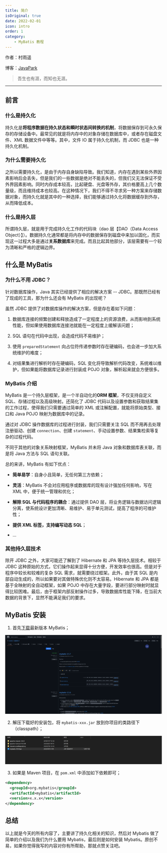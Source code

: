 ```yaml
---
title: 简介
isOriginal: true
date: 2022-02-01
icon: intro
order: 1
category:
    - MyBatis 教程
---
```


作者：村雨遥

博客：[JavaPark](https://cunyu1943.github.io/JavaPark)

> 吾生也有涯，而知也无涯。

---

## 前言

### 什么是持久化

持久化是**将程序数据在持久状态和瞬时状态间转换的机制**，将数据保存到可永久保存的存储设备中。最常见的就是将内存中的对象存储在数据库中，或者存在磁盘文件、XML 数据文件中等等。其中，文件 IO 属于持久化机制，而 JDBC 也是一种持久化机制。

### 为什么需要持久化

之所以需要持久化，是由于内存自身缺陷导致。我们知道，内存在遇到某些外界因素影响后会丢失，但是我们的一些数据是绝对不能丢失的，但我们又无法保证不受外界因素影响。同时内存成本较高，比起硬盘、光盘等外存，其价格要高上几个数量级，而且维持成本也较高。在这种情况下，我们不得不寻求另一种方案来存储数据对象，而持久化就是其中的一种选择，我们能够通过持久化将数据缓存到外存，从而降低成本。

### 什么是持久层

所谓持久层，就是用于完成持久化工作的代码块（dao 层【DAO（Data Access Object）】）。数据持久化通常都是将内存中的数据保存到磁盘中来加以固化，而实现这一过程大多是通过**关系数据库**来完成。而且比起其他部分，该层需要有一个较为清晰和严格的逻辑边界。

## 什么是 MyBatis

### 为什么不用 JDBC？

针对数据库操作，Java 其实已经提供了相应的解决方案 -- JDBC。那既然已经有了现成的工具，那为什么还会有 MyBatis 的出现呢？

虽然 JDBC 提供了对数据库操作的解决方案，但是存在着如下问题：

1.  数据库连接的频繁创建和释放造成了一定程度上的资源浪费，从而影响到系统性能，但如果使用数据库连接池就能在一定程度上缓解该问题；
2.  SQL 语句在代码中出现，会造成代码不易维护；

3.  使用 `preparedStatement` 向占位符传递参数时存在硬编码，也会进一步加大系统维护的难度；
4.  对结果集进行解析时存在硬编码，SQL 变化将导致解析代码改变，系统难以维护，但如果能将数据库记录进行封装成 POJO 对象，解析起来就会方便很多。

### MyBatis 介绍

MyBatis 是一个持久层框架，是一个半自动化的**ORM 框架**，不仅支持自定义 SQL、存储过程以及高级映射。还简化了 JDBC 代码以及设置参数和获取结果集的工作过程，使得我们只需要通过简单的 XML 或注解配置，就能将原始类型、接口和 Java POJO 映射为数据库中的记录。

通过对 JDBC 操作数据库的过程进行封装，我们只需要关注 SQL 而不用再去处理注册驱动、创建 `connection`、创建 `statement`、手动设置参数、结果集检索等复杂的过程代码。

不同于其他的对象关系映射框架，MyBatis 并未将 Java 对象和数据库表关联，而是将 Java 方法与 SQL 语句关联。

总的来讲，MyBatis 有如下优点：

- **简单易学**：自身小且简单，无任何第三方依赖；
- **灵活**：MyBatis 不会对应用程序或数据库的现有设计强加任何影响，写在 XML 中，便于统一管理和优化；

- **解除 SQL 与代码程序的耦合**：通过提供 DAO 层，将业务逻辑与数据访问逻辑分离，使系统设计更加清晰、易维护、易于单元测试，提高了程序的可维护性；
- **提供 XML 标签，支持编写动态 SQL**；

- …

### 其他持久层技术

除开 JDBC 之外，大家可能还了解到了 Hibernate 和 JPA 等持久层技术。相较于 JDBC 这种原始的方式，它们操作起来显得十分方便，开发效率也很高。但是对于程序中较长和较难的复杂 SQL 需求，就需要绕过框架。此外，由于其 SQL 是内部自动生成的，所以如果要对其做特殊优化则不太容易。Hibernate 和 JPA 都是基于全映射的全自动框架，如果 POJO 中存在大量字段，要进行部分映射时就显得比较困难。最后，由于框架内部反射操作过多，导致数据库性能下降，在当前大数据的背景下，显然不能满足我们的要求。

## MyBatis 安装

1.  首先[下载](https://github.com/mybatis/mybatis-3/releases)最新版本 MyBatis；

![](./assets/20220201-introduction/download.png)

2.  解压下载好的安装包，将 `mybatis-xxx.jar` 放到你项目的类路径下（classpath）；

![](./assets/20220201-introduction/unzip.png)

3.  如果是 Maven 项目，在 `pom.xml` 中添加如下依赖即可；

```xml
<dependency>
  <groupId>org.mybatis</groupId>
  <artifactId>mybatis</artifactId>
  <version>x.x.x</version>
</dependency>
```

## 总结

以上就是今天的所有内容了，主要讲了持久化相关的知识，然后对 Mybatis 做了简单的介绍以及我们为什么要用 Mybatis，最后则是如何安装 Mybatis。原创不易，如果你觉得我写的内容对你有所帮助，那就点赞关注吧。